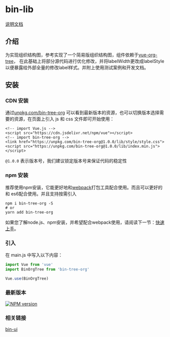 # bin-lib

[说明文档](https://wangbin3162.gitee.io/bin-tree-org/)

## 介绍

为实现组织结构图，参考实现了一个简易版组织结构图，组件依赖于[vue-org-tree](https://github.com/hukaibaihu/bin-tree-org)，
在此基础上将部分源代码进行优化修改，并将labelWidth更改成labelStyle以便暴露给外部全量的修改label样式。并附上使用测试案例和开发文档。

## 安装

### CDN 安装

通过[unpkg.com/bin-tree-org](https://unpkg.com/bin-tree-org/) 可以看到最新版本的资源，也可以切换版本选择需要的资源，在页面上引入 js 和 css
文件即可开始使用：

```
<!-- import Vue.js -->
<script src="https://cdn.jsdelivr.net/npm/vue"></script>
<!-- import bin-tree-org -->
<link href="https://unpkg.com/bin-tree-org@1.0.0/lib/style/style.css">
<script src="https://unpkg.com/bin-tree-org@1.0.0/lib/index.min.js"></script>
```
    
`@1.0.0` 表示版本号，我们建议锁定版本号来保证代码的稳定性

### npm 安装

推荐使用npm安装，它能更好地和[webpack](https://webpack.js.org/)打包工具配合使用。而且可以更好的和
es6配合使用。并且支持按需引入

```shell
npm i bin-tree-org -S
# or 
yarn add bin-tree-org
```

如果您了解node.js、npm安装，并希望配合webpack使用，请阅读下一节：[快速上手](/#/start)。

### 引入

在 main.js 中写入以下内容：

```javascript
import Vue from 'vue'
import BinOrgTree from 'bin-tree-org'

Vue.use(BinOrgTree)
```

### 最新版本

[![NPM version](https://img.shields.io/npm/v/bin-tree-org.svg)](https://www.npmjs.com/package/bin-tree-org)

### 相关链接

[bin-ui](https://wangbin3162.gitee.io/bin-ui/)

